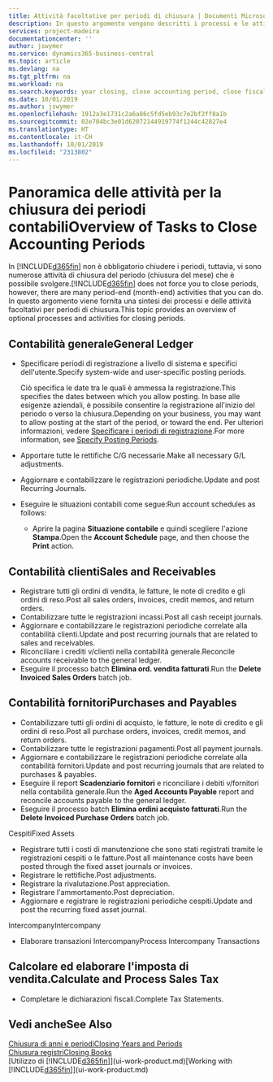 ```yaml
---
title: Attività facoltative per periodi di chiusura | Documenti Microsoft
description: In questo argomento vengono descritti i processi e le attività facoltativi per la chiusura dei periodi contabili in Business Central.
services: project-madeira
documentationcenter: ''
author: jswymer
ms.service: dynamics365-business-central
ms.topic: article
ms.devlang: na
ms.tgt_pltfrm: na
ms.workload: na
ms.search.keywords: year closing, close accounting period, close fiscal year, aging, creditor payments, vendor payments
ms.date: 10/01/2019
ms.author: jswymer
ms.openlocfilehash: 1912a3e1731c2a6a86c5fd5eb93c7e2bf2ff8a1b
ms.sourcegitcommit: 02e704bc3e01d62072144919774f1244c42827e4
ms.translationtype: HT
ms.contentlocale: it-CH
ms.lasthandoff: 10/01/2019
ms.locfileid: "2313802"
---
```

# <a name="overview-of-tasks-to-close-accounting-periods"></a><span data-ttu-id="3bb5d-103">Panoramica delle attività per la chiusura dei periodi contabili</span><span class="sxs-lookup"><span data-stu-id="3bb5d-103">Overview of Tasks to Close Accounting Periods</span></span>
<span data-ttu-id="3bb5d-104">In [!INCLUDE[d365fin](includes/d365fin_md.md)] non è obbligatorio chiudere i periodi, tuttavia, vi sono numerose attività di chiusura del periodo (chiusura del mese) che è possibile svolgere.</span><span class="sxs-lookup"><span data-stu-id="3bb5d-104">[!INCLUDE[d365fin](includes/d365fin_md.md)] does not force you to close periods, however, there are many period-end (month-end) activities that you can do.</span></span> <span data-ttu-id="3bb5d-105">In questo argomento viene fornita una sintesi dei processi e delle attività facoltativi per periodi di chiusura.</span><span class="sxs-lookup"><span data-stu-id="3bb5d-105">This topic provides an overview of optional processes and activities for closing periods.</span></span>  

## <a name="general-ledger"></a><span data-ttu-id="3bb5d-106">Contabilità generale</span><span class="sxs-lookup"><span data-stu-id="3bb5d-106">General Ledger</span></span>
* <span data-ttu-id="3bb5d-107">Specificare periodi di registrazione a livello di sistema e specifici dell'utente.</span><span class="sxs-lookup"><span data-stu-id="3bb5d-107">Specify system-wide and user-specific posting periods.</span></span>  

    <span data-ttu-id="3bb5d-108">Ciò specifica le date tra le quali è ammessa la registrazione.</span><span class="sxs-lookup"><span data-stu-id="3bb5d-108">This specifies the dates between which you allow posting.</span></span> <span data-ttu-id="3bb5d-109">In base alle esigenze aziendali, è possibile consentire la registrazione all'inizio del periodo o verso la chiusura.</span><span class="sxs-lookup"><span data-stu-id="3bb5d-109">Depending on your business, you may want to allow posting at the start of the period, or toward the end.</span></span> <span data-ttu-id="3bb5d-110">Per ulteriori informazioni, vedere [Specificare i periodi di registrazione](finance-how-specify-posting-periods.md).</span><span class="sxs-lookup"><span data-stu-id="3bb5d-110">For more information, see [Specify Posting Periods](finance-how-specify-posting-periods.md).</span></span>  
* <span data-ttu-id="3bb5d-111">Apportare tutte le rettifiche C/G necessarie.</span><span class="sxs-lookup"><span data-stu-id="3bb5d-111">Make all necessary G/L adjustments.</span></span>  
* <span data-ttu-id="3bb5d-112">Aggiornare e contabilizzare le registrazioni periodiche.</span><span class="sxs-lookup"><span data-stu-id="3bb5d-112">Update and post Recurring Journals.</span></span>  
  <!--* Process Consolidations-->
* <span data-ttu-id="3bb5d-113">Eseguire le situazioni contabili come segue:</span><span class="sxs-lookup"><span data-stu-id="3bb5d-113">Run account schedules as follows:</span></span>  
  * <span data-ttu-id="3bb5d-114">Aprire la pagina **Situazione contabile** e quindi scegliere l'azione **Stampa**.</span><span class="sxs-lookup"><span data-stu-id="3bb5d-114">Open the **Account Schedule** page, and then choose the **Print** action.</span></span>  

## <a name="sales-and-receivables"></a><span data-ttu-id="3bb5d-115">Contabilità clienti</span><span class="sxs-lookup"><span data-stu-id="3bb5d-115">Sales and Receivables</span></span>
* <span data-ttu-id="3bb5d-116">Registrare tutti gli ordini di vendita, le fatture, le note di credito e gli ordini di reso.</span><span class="sxs-lookup"><span data-stu-id="3bb5d-116">Post all sales orders, invoices, credit memos, and return orders.</span></span>  
* <span data-ttu-id="3bb5d-117">Contabilizzare tutte le registrazioni incassi.</span><span class="sxs-lookup"><span data-stu-id="3bb5d-117">Post all cash receipt journals.</span></span>  
* <span data-ttu-id="3bb5d-118">Aggiornare e contabilizzare le registrazioni periodiche correlate alla contabilità clienti.</span><span class="sxs-lookup"><span data-stu-id="3bb5d-118">Update and post recurring journals that are related to sales and receivables.</span></span>  
* <span data-ttu-id="3bb5d-119">Riconciliare i crediti v/clienti nella contabilità generale.</span><span class="sxs-lookup"><span data-stu-id="3bb5d-119">Reconcile accounts receivable to the general ledger.</span></span>  
* <span data-ttu-id="3bb5d-120">Eseguire il processo batch **Elimina ord. vendita fatturati**.</span><span class="sxs-lookup"><span data-stu-id="3bb5d-120">Run the **Delete Invoiced Sales Orders** batch job.</span></span>  

## <a name="purchases-and-payables"></a><span data-ttu-id="3bb5d-121">Contabilità fornitori</span><span class="sxs-lookup"><span data-stu-id="3bb5d-121">Purchases and Payables</span></span>
* <span data-ttu-id="3bb5d-122">Contabilizzare tutti gli ordini di acquisto, le fatture, le note di credito e gli ordini di reso.</span><span class="sxs-lookup"><span data-stu-id="3bb5d-122">Post all purchase orders, invoices, credit memos, and return orders.</span></span>  
* <span data-ttu-id="3bb5d-123">Contabilizzare tutte le registrazioni pagamenti.</span><span class="sxs-lookup"><span data-stu-id="3bb5d-123">Post all payment journals.</span></span>  
* <span data-ttu-id="3bb5d-124">Aggiornare e contabilizzare le registrazioni periodiche correlate alla contabilità fornitori.</span><span class="sxs-lookup"><span data-stu-id="3bb5d-124">Update and post recurring journals that are related to purchases & payables.</span></span>  
* <span data-ttu-id="3bb5d-125">Eseguire il report **Scadenziario fornitori** e riconciliare i debiti v/fornitori nella contabilità generale.</span><span class="sxs-lookup"><span data-stu-id="3bb5d-125">Run the **Aged Accounts Payable** report and reconcile accounts payable to the general ledger.</span></span>  
* <span data-ttu-id="3bb5d-126">Eseguire il processo batch **Elimina ordini acquisto fatturati**.</span><span class="sxs-lookup"><span data-stu-id="3bb5d-126">Run the **Delete Invoiced Purchase Orders** batch job.</span></span>  

<span data-ttu-id="3bb5d-127">Cespiti</span><span class="sxs-lookup"><span data-stu-id="3bb5d-127">Fixed Assets</span></span>
* <span data-ttu-id="3bb5d-128">Registrare tutti i costi di manutenzione che sono stati registrati tramite le registrazioni cespiti o le fatture.</span><span class="sxs-lookup"><span data-stu-id="3bb5d-128">Post all maintenance costs have been posted through the fixed asset journals or invoices.</span></span>
* <span data-ttu-id="3bb5d-129">Registrare le rettifiche.</span><span class="sxs-lookup"><span data-stu-id="3bb5d-129">Post adjustments.</span></span>
* <span data-ttu-id="3bb5d-130">Registrare la rivalutazione.</span><span class="sxs-lookup"><span data-stu-id="3bb5d-130">Post appreciation.</span></span>
* <span data-ttu-id="3bb5d-131">Registrare l'ammortamento.</span><span class="sxs-lookup"><span data-stu-id="3bb5d-131">Post depreciation.</span></span>
* <span data-ttu-id="3bb5d-132">Aggiornare e registrare le registrazioni periodiche cespiti.</span><span class="sxs-lookup"><span data-stu-id="3bb5d-132">Update and post the recurring fixed asset journal.</span></span>

<span data-ttu-id="3bb5d-133">Intercompany</span><span class="sxs-lookup"><span data-stu-id="3bb5d-133">Intercompany</span></span>
* <span data-ttu-id="3bb5d-134">Elaborare transazioni Intercompany</span><span class="sxs-lookup"><span data-stu-id="3bb5d-134">Process Intercompany Transactions</span></span>

## <a name="calculate-and-process-sales-tax"></a><span data-ttu-id="3bb5d-135">Calcolare ed elaborare l'imposta di vendita.</span><span class="sxs-lookup"><span data-stu-id="3bb5d-135">Calculate and Process Sales Tax</span></span>
* <span data-ttu-id="3bb5d-136">Completare le dichiarazioni fiscali.</span><span class="sxs-lookup"><span data-stu-id="3bb5d-136">Complete Tax Statements.</span></span>  

## <a name="see-also"></a><span data-ttu-id="3bb5d-137">Vedi anche</span><span class="sxs-lookup"><span data-stu-id="3bb5d-137">See Also</span></span>
[<span data-ttu-id="3bb5d-138">Chiusura di anni e periodi</span><span class="sxs-lookup"><span data-stu-id="3bb5d-138">Closing Years and Periods</span></span>](year-close-years-periods.md)  
[<span data-ttu-id="3bb5d-139">Chiusura registri</span><span class="sxs-lookup"><span data-stu-id="3bb5d-139">Closing Books</span></span>](year-close-books.md)  
<span data-ttu-id="3bb5d-140">[Utilizzo di [!INCLUDE[d365fin](includes/d365fin_md.md)]](ui-work-product.md)</span><span class="sxs-lookup"><span data-stu-id="3bb5d-140">[Working with [!INCLUDE[d365fin](includes/d365fin_md.md)]](ui-work-product.md)</span></span>
